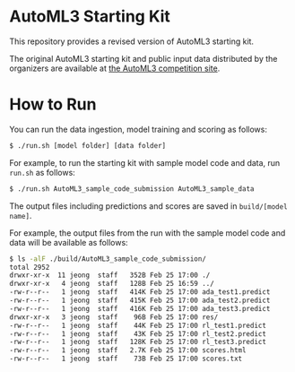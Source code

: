 # AutoML3 Starting Kit

This repository provides a revised version of AutoML3 starting kit.

The original AutoML3 starting kit and public input data distributed by the organizers are available at [the AutoML3 competition site](https://competitions.codalab.org/competitions/19836#participate).

# How to Run

You can run the data ingestion, model training and scoring as follows:
```bash
$ ./run.sh [model folder] [data folder]
```
For example, to run the starting kit with sample model code and data, run `run.sh` as follows:
```bash
$ ./run.sh AutoML3_sample_code_submission AutoML3_sample_data
```

The output files including predictions and scores are saved in `build/[model name]`.

For example, the output files from the run with the sample model code and data will be available as follows:

```bash
$ ls -alF ./build/AutoML3_sample_code_submission/
total 2952
drwxr-xr-x  11 jeong  staff   352B Feb 25 17:00 ./
drwxr-xr-x   4 jeong  staff   128B Feb 25 16:59 ../
-rw-r--r--   1 jeong  staff   414K Feb 25 17:00 ada_test1.predict
-rw-r--r--   1 jeong  staff   415K Feb 25 17:00 ada_test2.predict
-rw-r--r--   1 jeong  staff   416K Feb 25 17:00 ada_test3.predict
drwxr-xr-x   3 jeong  staff    96B Feb 25 17:00 res/
-rw-r--r--   1 jeong  staff    44K Feb 25 17:00 rl_test1.predict
-rw-r--r--   1 jeong  staff    43K Feb 25 17:00 rl_test2.predict
-rw-r--r--   1 jeong  staff   128K Feb 25 17:00 rl_test3.predict
-rw-r--r--   1 jeong  staff   2.7K Feb 25 17:00 scores.html
-rw-r--r--   1 jeong  staff    73B Feb 25 17:00 scores.txt
```